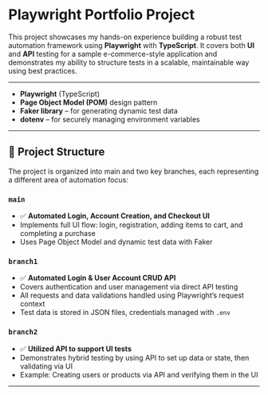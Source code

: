 # Playwright Portfolio Project

This project showcases my hands-on experience building a robust test automation framework using **Playwright** with **TypeScript**. It covers both **UI** and **API** testing for a sample e-commerce-style application and demonstrates my ability to structure tests in a scalable, maintainable way using best practices.

---

- **Playwright** (TypeScript)
- **Page Object Model (POM)** design pattern
- **Faker library** – for generating dynamic test data
- **dotenv** – for securely managing environment variables

---

## 🧩 Project Structure

The project is organized into main and two key branches, each representing a different area of automation focus:

###  `main`
- ✅ **Automated Login, Account Creation, and Checkout UI**
- Implements full UI flow: login, registration, adding items to cart, and completing a purchase
- Uses Page Object Model and dynamic test data with Faker

###  `branch1`
- ✅ **Automated Login & User Account CRUD API**
- Covers authentication and user management via direct API testing
- All requests and data validations handled using Playwright’s request context
- Test data is stored in JSON files, credentials managed with `.env`

###  `branch2`
- ✅ **Utilized API to support UI tests**
- Demonstrates hybrid testing by using API to set up data or state, then validating via UI
- Example: Creating users or products via API and verifying them in the UI

---

